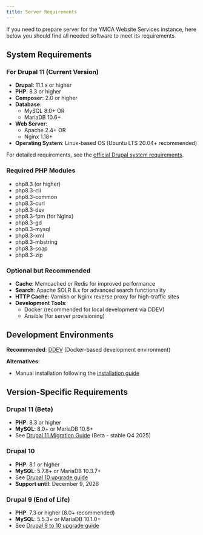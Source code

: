 ```yaml
---
title: Server Requirements
---
```


If you need to prepare server for the YMCA Website Services instance, here below you should find all needed software to meet its requirements.

## System Requirements

### For Drupal 11 (Current Version)

- **Drupal**: 11.1.x or higher
- **PHP**: 8.3 or higher
- **Composer**: 2.0 or higher
- **Database**:
  - MySQL 8.0+ OR
  - MariaDB 10.6+
- **Web Server**:
  - Apache 2.4+ OR
  - Nginx 1.18+
- **Operating System**: Linux-based OS (Ubuntu LTS 20.04+ recommended)

For detailed requirements, see the [official Drupal system requirements](https://www.drupal.org/docs/system-requirements).

### Required PHP Modules

  - php8.3 (or higher)
  - php8.3-cli
  - php8.3-common
  - php8.3-curl
  - php8.3-dev
  - php8.3-fpm (for Nginx)
  - php8.3-gd
  - php8.3-mysql
  - php8.3-xml
  - php8.3-mbstring
  - php8.3-soap
  - php8.3-zip

### Optional but Recommended

- **Cache**: Memcached or Redis for improved performance
- **Search**: Apache SOLR 8.x for advanced search functionality
- **HTTP Cache**: Varnish or Nginx reverse proxy for high-traffic sites
- **Development Tools**:
  - Docker (recommended for local development via DDEV)
  - Ansible (for server provisioning)

## Development Environments

**Recommended**: [DDEV](https://ddev.com/) (Docker-based development environment)

**Alternatives**:
- Manual installation following the [installation guide](https://github.com/YCloudYUSA/yusaopeny-project#installation)

## Version-Specific Requirements

### Drupal 11 (Beta)

- **PHP**: 8.3 or higher
- **MySQL**: 8.0+ or MariaDB 10.6+
- See [Drupal 11 Migration Guide](../drupal-11-migration/) (Beta - stable Q4 2025)

### Drupal 10

- **PHP**: 8.1 or higher
- **MySQL**: 5.7.8+ or MariaDB 10.3.7+
- See [Drupal 10 upgrade guide](../drupal-10-update/)
- **Support until**: December 9, 2026

### Drupal 9 (End of Life)

- **PHP**: 7.3 or higher (8.0+ recommended)
- **MySQL**: 5.5.3+ or MariaDB 10.1.0+
- See [Drupal 9 to 10 upgrade guide](../upgrade_use_case_drupal_9_drupal_10_1/)
